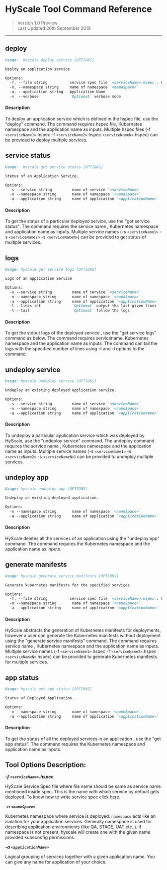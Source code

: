 # HyScale Tool Command Reference

> Version 1.0 Preview <br /> Last Updated 30th September 2019

---

## deploy

```markdown
Usage:  hyscale deploy service [OPTIONS] 

Deploy an application service

Options:
  -f, --file string          service spec file `<serviceName>.hspec`. Can be repeated for multiple service deployment.
  -n, --namespace string     name of namespace `<nameSpace>`
  -a, --application string   Application Name
  -v  --verbose              `Optional` verbose mode
```

#### Description

To deploy an application service which is defined in the hspec file, use the "deploy" command. The command requires hspec file, Kubernetes namespace and the application name as  inputs.  Multiple hspec files (-f `<serviceName1>`.hspec -f `<serviceName2>`.hspec `<serviceNameN>`.hspec) can be provided to deploy multiple services.

## service status

```markdown
Usage:  hyscale get service status [OPTIONS]

Status of an Application Service.

Options:
  -s --service string         name of service `<serviceName>`
  -n --namespace string       name of namespace `<nameSpace>`
  -a --application string     name of application `<applicationName>`   
```

#### Description

To get the status of a particular deployed service, use the "get service status". The command requires the service name , Kubernetes namespace and application name as inputs.  Multiple service names (-s `<serviceName1>` -s `<serviceName2>` -s `<serviceNameN>`)  can be provided to get status of multiple services.


## logs

```markdown
Usage: hyscale get service logs [OPTIONS]

Logs of an application Service

Options:
  -s --service string         name of service `<serviceName>`
  -n --namespace string       name of namespace `<nameSpace>`
  -a --application string     name of application `<applicationName>`
  -l --lines int              `Optional` output the last given lines
  -t --tail                   `Optional` follow the logs
```

#### Description

To get the stdout logs of the deployed service , use the "get service logs" command as below. The command requires servicename, Kubernetes namespace and the application name as inputs. The command can tail the logs with the specified number of lines using -t and -l options to the command.

## undeploy service

```markdown
Usage: hyscale undeploy service [OPTIONS]   

Undeploy an existing deployed application service.

Options: 
  -s --service string         name of service `<serviceName>`
  -n --namespace string       name of namespace `<nameSpace>`
  -a --application string     name of application `<applicationName>`
```

#### Description

To undeploy a particular application service which was deployed by HyScale, use the "undeploy service" command. The undeploy command requires the service name , Kubernetes namespace and the application name as inputs. Multiple service names (-s `<serviceName1>` -s `<serviceName2>` -s `<serviceNameN>`) can be provided to undeploy multiple services.

## undeploy app

```markdown
Usage: hyscale undeploy app [OPTIONS]

Undeploy an existing deployed application.

Options:
  -n --namespace string       name of namespace `<nameSpace>`
  -a --application string     name of application `<applicationName>`
```

#### Description

HyScale deletes all the services of an application using the "undeploy app" command. The command requires the Kubernetes namespace and the application name as inputs.

## generate manifests

```markdown
Usage: hyscale generate service manifests [OPTIONS]

Generate kubernetes manifests for the specified services.

Options:
  -f, --file string          service spec file `<serviceName>.hspec`. Can be repeated for multiple service specifications.
  -n --namespace string       name of namespace `<nameSpace>`
  -a --application string     name of application `<applicationName>`
```
#### Description

HyScale abstracts the generation of Kubernetes manifests for deployments, however a user can generate the Kubernetes manifests without deployment using the "generate service manifests" command. The command requires service name , Kubernetes namespace and the application name as inputs. Multiple service names (-f `<serviceName1>`.hspec -f `<serviceName2>`.hspec `<serviceNameN>`.hspec) can be provided to generate Kubernetes manifests for multiple services.

## app status

```markdown
Usage: hyscale get app status [OPTIONS]

Status of Deployed Application.

Options:
  -n --namespace string       name of namespace `<nameSpace>`
  -a --application string     name of application `<applicationName>`
```

#### Description

To get the status of all the deployed services in an application , use the "get app status". The command requires the Kubernetes namespace and application name as inputs.


## Tool Options Description:

**_-f `<serviceName>`.hspec_**

HyScale Service Spec file where file name should be same as service name mentioned inside spec. This is the name with which service by default gets deployed. To know how to write service spec click [here](hyscale-spec-reference.md).

**_-n `<nameSpace>`_**

Kubernetes namespace where service is deployed. `namespace` acts like an isolation for your application services. Generally namespace is used for describing application environments (like QA, STAGE, UAT etc..). If namespace is not present, hyscale will create one with the given name provided kubeconfig permissions.

**_-a `<applicationName>`_**    

Logical grouping of services together with a given application name. You can give any name for application of your choice.
